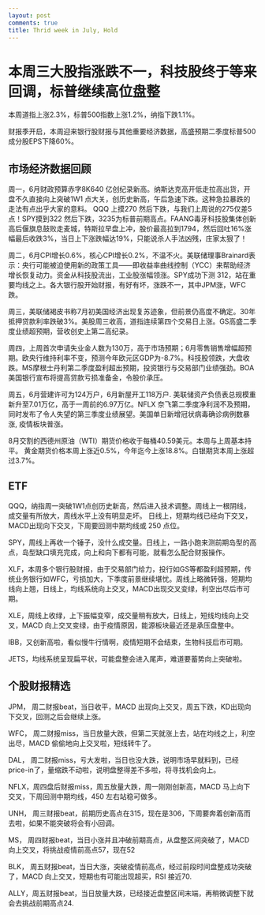```yaml
---
layout: post
comments: true
title: Thrid week in July, Hold 
---
```


# 本周三大股指涨跌不一，科技股终于等来回调，标普继续高位盘整

本周道指上涨2.3%，标普500指数上涨1.2%，纳指下跌1.1%。

财报季开启，本周迎来银行股财报与其他重要经济数据，高盛预期二季度标普500成分股EPS下降60%。


## 市场经济数据回顾

周一，6月财政预算赤字8K640 亿创纪录新高。纳斯达克高开低走拉高出货，开盘不久直接向上突破1W1 点大关，创历史新高，午后急速下跌。这种急拉暴跌的走法有点出乎大家的意料。
QQQ 上摸270 然后下跌，与我们上周说的275仅差5点！SPY摸到322 然后下跌，3235为标普前期高点。FAANG毒牙科技股集体创新高后偃旗息鼓败走麦城，特斯拉早盘上冲，股价最高拉到1794，然后回吐16%涨幅最后收跌3%，当日上下涨跌幅达19%，只能说杀人手法凶残，庄家太狠了！


周二，6月CPI增长0.6%，核心CPI增长0.2%，不温不火。美联储理事Brainard表示：央行可能被迫使用新的政策工具——即收益率曲线控制（YCC）来帮助经济增长恢复动力。资金从科技股流出，工业股涨幅领涨。SPY成功下测 312，站在重要均线之上。各大银行股开始财报，有好有坏，涨跌不一，其中JPM涨，WFC跌。



周三，美联储褐皮书称7月初美国经济出现复苏迹象，但前景仍高度不确定。30年抵押贷款利率跌破3%。美股周三收高，道指连续第四个交易日上涨。GS高盛二季度业绩超预期，营收创史上第二高纪录。



周四，上周首次申请失业金人数为130万，高于市场预期；6月零售销售增幅超预期。欧央行维持利率不变，预测今年欧元区GDP为-8.7%。科技股领跌，大盘收跌。MS摩根士丹利第二季度盈利超出预期，投资银行与交易部门业绩强劲。BOA美国银行宣布将提高贷款亏损准备金，令股价承压。



周五，6月营建许可为124万户，6月新屋开工118万户. 美联储资产负债表总规模重新升至7.01万亿，高于一周前的6.97万亿。NFLX 奈飞第二季度净利润不及预期，同时发布了令人失望的第三季度业绩展望。美国单日新增冠状病毒确诊病例数暴涨, 疫情板块普涨。


			
8月交割的西德州原油（WTI）期货价格收于每桶40.59美元。本周与上周基本持平。
黄金期货价格本周上涨近0.5%，今年迄今上涨18.8%。白银期货本周上涨超过3.7%。


## ETF

QQQ，纳指周一突破1W1点创历史新高，然后进入技术调整。周线上一根阴线，成交量有所放大，周线水平上没有明显走坏。
日线上，短期均线已经向下交叉，MACD出现向下交叉，下周要回测中期均线或 250 点位。


SPY，周线上再收一个锤子，没什么成交量。日线上，一路小跑来测前期岛型的高点，岛型缺口填充完成，向上和向下都有可能，就看怎么配合财报操作。

XLF，本周多个银行股财报，由于交易部门给力，投行如GS等都盈利超预期，传统业务银行如WFC，亏损加大，下季度前景继续堪忧。周线上略微转强，短期均线向上翘，日线上，均线系统向上交叉，MACD出现交叉变绿，利空出尽后市可期。

XLE，周线上收绿，上下振幅变窄，成交量稍有放大，日线上，短线均线向上交叉，MACD 向上交叉变绿，由于疫情原因，能源板块最近还是承压盘整中。

IBB，又创新高啦，看似慢牛行情啊，疫情短期不会结束，生物科技后市可期。

JETS，均线系统呈现扁平状，可能盘整会进入尾声，难道要蓄势向上突破啦。

## 个股财报精选

JPM， 周二财报beat，当日收平，MACD 出现向上交叉，周五下跌，KD出现向下交叉，回测之后会继续上涨。
 
WFC， 周二财报miss，当日放量大跌，但第二天就涨上去，站在均线之上，利空出尽，MACD 偷偷地向上交叉啦，短线转牛了。

DAL， 周二财报miss，亏大发啦，当日也没大跌，说明市场早就料到，已经price-in了，量缩跌不动啦，说明盘整得差不多啦，将寻找机会向上。 

NFLX，周四盘后财报miss，周五放量大跌，周一刚刚创新高，MACD 马上向下交叉，下周回测中期均线，450 左右站稳可做多。  

UNH， 周三财报beat，前期历史高点在315，现在是306，下周要奔着创新高而去啦，如果不能突破将会有小回调。

MS，  周四财报beat，当日小涨并且冲破前期高点，从盘整区间突破了，MACD 向上交叉，将挑战疫情前高点57，现在52

BLK， 周五财报beat，当日大涨，突破疫情前高点，经过前段时间盘整成功突破了，MACD 向上交叉，短期也有可能出现超买，RSI 接近70. 

ALLY，周五财报beat，当日放量大跌，已经接近盘整区间末端，再稍微调整下就会去挑战前期高点24.
